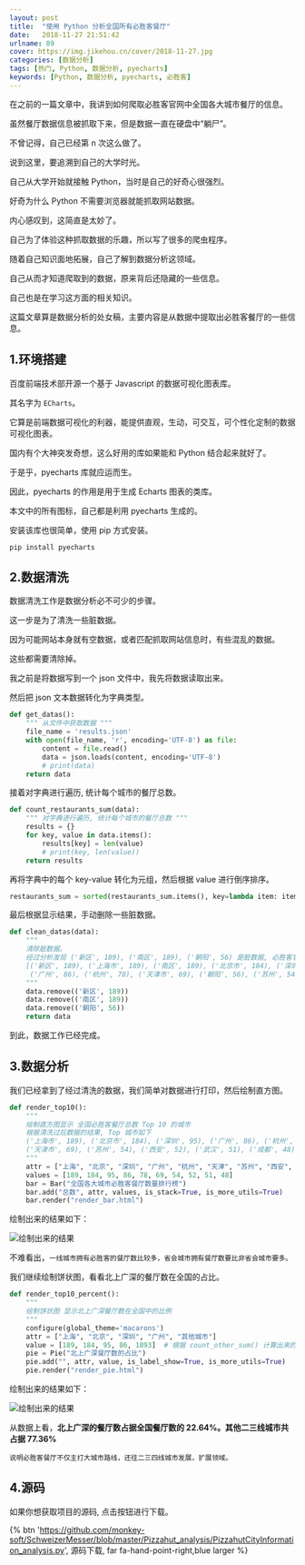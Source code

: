```yaml
---
layout: post
title:  "使用 Python 分析全国所有必胜客餐厅"
date:   2018-11-27 21:51:42
urlname: 89
cover: https://img.jikehou.cn/cover/2018-11-27.jpg
categories: [数据分析]
tags: [热门, Python, 数据分析, pyecharts]
keywords: [Python, 数据分析, pyecharts, 必胜客]
---
```

在之前的一篇文章中，我讲到如何爬取必胜客官网中全国各大城市餐厅的信息。

虽然餐厅数据信息被抓取下来，但是数据一直在硬盘中“躺尸”。

不曾记得，自己已经第 n 次这么做了。

说到这里，要追溯到自己的大学时光。

自己从大学开始就接触 Python，当时是自己的好奇心很强烈。

好奇为什么 Python 不需要浏览器就能抓取网站数据。

内心感叹到，这简直是太妙了。

自己为了体验这种抓取数据的乐趣，所以写了很多的爬虫程序。
<!-- more -->
随着自己知识面地拓展，自己了解到数据分析这领域。

自己从而才知道爬取到的数据，原来背后还隐藏的一些信息。

自己也是在学习这方面的相关知识。

这篇文章算是数据分析的处女稿，主要内容是从数据中提取出必胜客餐厅的一些信息。

## 1.环境搭建

百度前端技术部开源一个基于 Javascript 的数据可视化图表库。

其名字为 `ECharts`。

它算是前端数据可视化的利器，能提供直观，生动，可交互，可个性化定制的数据可视化图表。

国内有个大神突发奇想，这么好用的库如果能和 Python 结合起来就好了。

于是乎，pyecharts 库就应运而生。

因此，pyecharts 的作用是用于生成 Echarts 图表的类库。

本文中的所有图标，自己都是利用 pyecharts 生成的。

安装该库也很简单，使用 pip 方式安装。

```
pip install pyecharts
```

## 2.数据清洗

数据清洗工作是数据分析必不可少的步骤。

这一步是为了清洗一些脏数据。

因为可能网站本身就有空数据，或者匹配抓取网站信息时，有些混乱的数据。

这些都需要清除掉。

我之前是将数据写到一个 json 文件中，我先将数据读取出来。

然后把 json 文本数据转化为字典类型。

```Python
def get_datas():
    """ 从文件中获取数据 """
    file_name = 'results.json'
    with open(file_name, 'r', encoding='UTF-8') as file:
        content = file.read()
        data = json.loads(content, encoding='UTF-8')
        # print(data)
    return data
```

接着对字典进行遍历, 统计每个城市的餐厅总数。

```Python
def count_restaurants_sum(data):
    """ 对字典进行遍历, 统计每个城市的餐厅总数 """
    results = {}
    for key, value in data.items():
        results[key] = len(value)
        # print(key, len(value))
    return results
```

再将字典中的每个 key-value 转化为元组，然后根据 value 进行倒序排序。

```Python
restaurants_sum = sorted(restaurants_sum.items(), key=lambda item: item[1], reverse=True)
```

最后根据显示结果，手动删除一些脏数据。

```Python
def clean_datas(data):
    """
    清除脏数据。
    经过分析发现 ('新区', 189), ('南区', 189), ('朝阳', 56) 是脏数据, 必胜客官网的地区选项中就有这三个名字
    [('新区', 189), ('上海市', 189), ('南区', 189), ('北京市', 184), ('深圳', 95),
     ('广州', 86), ('杭州', 78), ('天津市', 69), ('朝阳', 56), ('苏州', 54)]
    """
    data.remove(('新区', 189))
    data.remove(('南区', 189))
    data.remove(('朝阳', 56))
    return data
```

到此，数据工作已经完成。

## 3.数据分析
我们已经拿到了经过清洗的数据，我们简单对数据进行打印，然后绘制直方图。

```Python
def render_top10():
    """
    绘制直方图显示 全国必胜客餐厅总数 Top 10 的城市
    根据清洗过后数据的结果, Top 城市如下
    ('上海市', 189), ('北京市', 184), ('深圳', 95), ('广州', 86), ('杭州', 78),
    ('天津市', 69), ('苏州', 54), ('西安', 52), ('武汉', 51), ('成都', 48)
    """
    attr = ["上海", "北京", "深圳", "广州", "杭州", "天津", "苏州", "西安", "武汉", "成都"]
    values = [189, 184, 95, 86, 78, 69, 54, 52, 51, 48]
    bar = Bar("全国各大城市必胜客餐厅数量排行榜")
    bar.add("总数", attr, values, is_stack=True, is_more_utils=True)
    bar.render("render_bar.html")
```

绘制出来的结果如下：

![绘制出来的结果](https://img.jikehou.cn/img/20181127_1.jpg)

不难看出，`一线城市拥有必胜客的餐厅数比较多，省会城市拥有餐厅数要比非省会城市要多。`

我们继续绘制饼状图，看看北上广深的餐厅数在全国的占比。

```Python
def render_top10_percent():
    """
    绘制饼状图 显示北上广深餐厅数在全国中的比例
    """
    configure(global_theme='macarons')
    attr = ["上海", "北京", "深圳", "广州", "其他城市"]
    value = [189, 184, 95, 86, 1893]  # 根据 count_other_sum() 计算出来的
    pie = Pie("北上广深餐厅数的占比")
    pie.add("", attr, value, is_label_show=True, is_more_utils=True)
    pie.render("render_pie.html")
```

绘制出来的结果如下：

![绘制出来的结果](https://img.jikehou.cn/img/20181127_2.png)

从数据上看，**北上广深的餐厅数占据全国餐厅数的 22.64%。其他二三线城市共占据 77.36%**

`说明必胜客餐厅不仅主打大城市路线，还往二三四线城市发展，扩展领域。`

## 4.源码

如果你想获取项目的源码, 点击按钮进行下载。

{% btn 'https://github.com/monkey-soft/SchweizerMesser/blob/master/Pizzahut_analysis/PizzahutCityInformation_analysis.py', 源码下载, far fa-hand-point-right,blue larger %}

